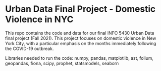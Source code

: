 # Urban Data Final Project - Domestic Violence in NYC
This repo contains the code and data for our final INFO 5430 Urban Data final project (Fall 2021). This project focuses on domestic violence in New York City, with a particular emphasis on the months immediately following the COVID-19 outbreak.  

Libraries needed to run the code: numpy, pandas, matplotlib, ast, folium, geopandas, fiona, scipy, prophet, statsmodels, seaborn
